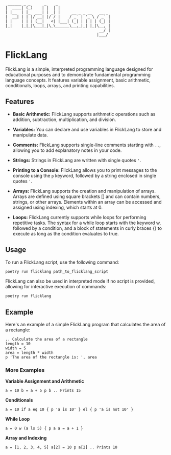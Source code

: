 ``` 
 ______ _ _      _    _                       
|  ____| (_)    | |  | |                      
| |__  | |_  ___| | _| |     __ _ _ __   __ _ 
|  __| | | |/ __| |/ / |    / _` | '_ \ / _` |
| |    | | | (__|   <| |___| (_| | | | | (_| |
|_|    |_|_|\___|_|\_\______\__,_|_| |_|\__, |
                                         __/ |
                                        |___/ 
```
# FlickLang

FlickLang is a simple, interpreted programming language designed for educational purposes and to demonstrate fundamental programming language concepts. It features variable assignment, basic arithmetic, conditionals, loops, arrays, and printing capabilities.

## Features

- **Basic Arithmetic:** FlickLang supports arithmetic operations such as addition, subtraction, multiplication, and division.

- **Variables:** You can declare and use variables in FlickLang to store and manipulate data.

- **Comments:** FlickLang supports single-line comments starting with `..`, allowing you to add explanatory notes in your code.

- **Strings:** Strings in FlickLang are written with single quotes `'`.

- **Printing to a Console:** FlickLang allows you to print messages to the console using the `p` keyword, followed by a string enclosed in single quotes `'`.

- **Arrays:** FlickLang supports the creation and manipulation of arrays. Arrays are defined using square brackets [] and can contain numbers, strings, or other arrays. Elements within an array can be accessed and assigned using indexing, which starts at 0.

- **Loops:**  FlickLang currently supports while loops for performing repetitive tasks. The syntax for a while loop starts with the keyword w, followed by a condition, and a block of statements in curly braces {} to execute as long as the condition evaluates to true.

## Usage
To run a FlickLang script, use the following command:

```bash
poetry run flicklang path_to_flicklang_script
```

FlickLang can also be used in interpreted mode if no script is provided, allowing for interactive execution of commands:

```bash
poetry run flicklang
```

## Example
Here's an example of a simple FlickLang program that calculates the area of a rectangle:

```FlickLang
.. Calculate the area of a rectangle
length = 10
width = 5
area = length * width
p 'The area of the rectangle is: ', area
```

### More Examples

**Variable Assignment and Arithmetic**
```FlickLang
a = 10 b = a + 5 p b .. Prints 15
```

**Conditionals**
```FlickLang
a = 10 if a eq 10 { p 'a is 10' } el { p 'a is not 10' }
```

**While Loop**
```FlickLang
a = 0 w (a ls 5) { p a a = a + 1 }
```

**Array and Indexing**
```FlickLang
a = [1, 2, 3, 4, 5] a[2] = 10 p a[2] .. Prints 10
```